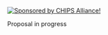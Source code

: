 [![Sponsored by CHIPS Alliance!](https://wsnyder.github.io/stylishsv-test/badge-sponsor-chips-alliance.png)](https://chipsalliance.org)

Proposal in progress
